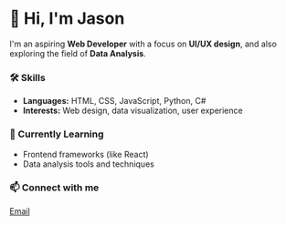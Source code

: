# 👋 Hi, I'm Jason

I'm an aspiring **Web Developer** with a focus on **UI/UX design**, and also exploring the field of **Data Analysis**.

### 🛠️ Skills
- **Languages:** HTML, CSS, JavaScript, Python, C#
- **Interests:** Web design, data visualization, user experience

### 🌱 Currently Learning
- Frontend frameworks (like React)
- Data analysis tools and techniques

### 📫 Connect with me
[Email](mailto:bagunujason9@gmail.com)

